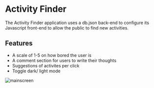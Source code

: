 # Activity Finder

The Activity Finder application uses a db.json back-end to configure its Javascript front-end to allow the public to find new activities.

## Features

- A scale of 1-5 on how bored the user is
- A comment section for users to write their thoughts
- Suggestions of activites per click
- Toggle dark/ light mode


![mainscreen](https://user-images.githubusercontent.com/98533984/201350263-29a59530-4a2c-4198-a396-b75c23800da5.png)
